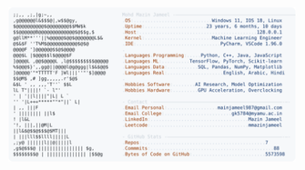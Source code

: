 <picture>
  <source srcset="https://raw.githubusercontent.com/mmazinjameel/mmazinjameel/main/dark_mode.svg?v=1747296895" media="(prefers-color-scheme: dark)">
  <img src="https://raw.githubusercontent.com/mmazinjameel/mmazinjameel/main/light_mode.svg?v=1747296895">
</picture>
